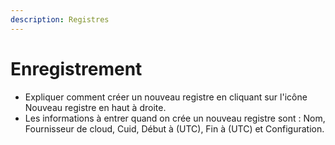 ```yaml
---
description: Registres
---
```


# Enregistrement

* Expliquer comment créer un nouveau registre en cliquant sur l'icône Nouveau registre en haut à droite.&#x20;
* Les informations à entrer quand on crée un nouveau registre sont : Nom, Fournisseur de cloud, Cuid, Début à (UTC), Fin à (UTC) et Configuration.&#x20;
